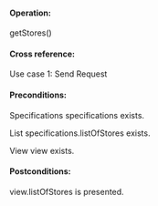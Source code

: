 #### Operation: 

getStores() 

#### Cross reference: 

Use case 1: Send Request 

#### Preconditions: 

Specifications specifications exists.

List specifications.listOfStores exists. 

View view exists. 

#### Postconditions: 

view.listOfStores is presented. 
